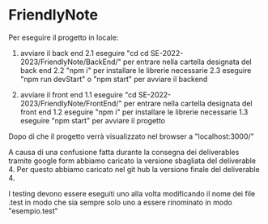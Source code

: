 # FriendlyNote

Per eseguire il progetto in locale:

1. avviare il back end
  2.1 eseguire "cd cd SE-2022-2023/FriendlyNote/BackEnd/" per entrare nella cartella designata del back end
  2.2 "npm i" per installare le librerie necessarie
  2.3 eseguire "npm run devStart" o "npm start" per avviare il backend

2. avviare il front end 
  1.1 eseguire "cd SE-2022-2023/FriendlyNote/FrontEnd/" per entrare nella cartella designata del front end
  1.2 eseguire "npm i" per installare le librerie necessarie
  1.3 eseguire "npm start" per avviare il progetto
  
Dopo di che il progetto verrà visualizzato nel browser a "localhost:3000/"


A causa di una confusione fatta durante la consegna dei deliverables tramite google form abbiamo caricato la versione sbagliata del deliverable 4. Per questo
abbiamo caricato nel git hub la versione finale del deliverable 4.

I testing devono essere eseguiti uno alla volta modificando il nome dei file .test in modo che sia sempre solo uno a essere rinominato in modo "esempio.test"
